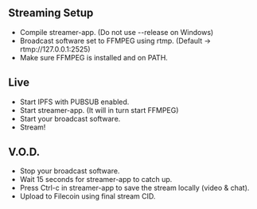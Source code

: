 ## Streaming Setup
- Compile streamer-app. (Do not use --release on Windows)
- Broadcast software set to FFMPEG using rtmp. (Default -> rtmp://127.0.0.1:2525)
- Make sure FFMPEG is installed and on PATH.

## Live
- Start IPFS with PUBSUB enabled.
- Start streamer-app. (It will in turn start FFMPEG)
- Start your broadcast software.
- Stream!

## V.O.D.
- Stop your broadcast software.
- Wait 15 seconds for streamer-app to catch up.
- Press Ctrl-c in streamer-app to save the stream locally (video & chat).
- Upload to Filecoin using final stream CID.